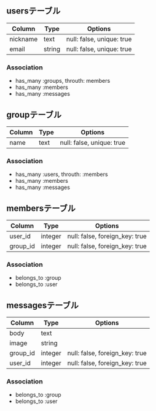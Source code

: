## usersテーブル

|Column|Type|Options|
|------|----|-------|
|nickname|text|null: false, unique: true|
|email|string|null: false, unique: true|

### Association
- has_many :groups, throuth: members
- has_many :members
- has_many :messages

## groupテーブル

|Column|Type|Options|
|------|----|-------|
|name|text|null: false, unique: true|

### Association
- has_many :users, throuth: :members
- has_many :members
- has_many :messages

## membersテーブル

|Column|Type|Options|
|------|----|-------|
|user_id|integer|null: false, foreign_key: true|
|group_id|integer|null: false, foreign_key: true|

### Association
- belongs_to :group
- belongs_to :user

## messagesテーブル

|Column|Type|Options|
|------|----|-------|
|body|text||
|image|string||
|group_id|integer|null: false, foreign_key: true|
|user_id|integer|null: false, foreign_key: true|

### Association
- belongs_to :group
- belongs_to :user
